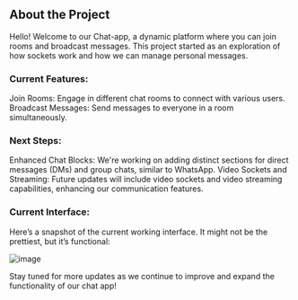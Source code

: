 ## About the Project
Hello! Welcome to our Chat-app, a dynamic platform where you can join rooms and broadcast messages. This project started as an exploration of how sockets work and how we can manage personal messages.

### Current Features:
Join Rooms: Engage in different chat rooms to connect with various users.
Broadcast Messages: Send messages to everyone in a room simultaneously.
### Next Steps:
Enhanced Chat Blocks: We're working on adding distinct sections for direct messages (DMs) and group chats, similar to WhatsApp.
Video Sockets and Streaming: Future updates will include video sockets and video streaming capabilities, enhancing our communication features.
### Current Interface:
Here’s a snapshot of the current working interface. It might not be the prettiest, but it’s functional:

![image](https://github.com/user-attachments/assets/bff3830f-3dec-4970-b5d4-056470c69442)


Stay tuned for more updates as we continue to improve and expand the functionality of our chat app!



